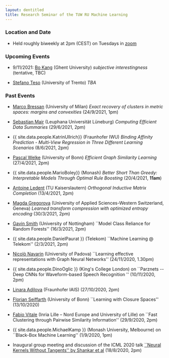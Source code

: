 ```yaml
---
layout: dentitled
title: Research Seminar of the TUW RU Machine Learning
---
```


### Location and Date

 - Held roughly biweekly at 2pm (CEST) on Tuesdays in [zoom](https://tuwien.zoom.us/my/thomasgaertner) <!--[goto](https://gotomeet.me/ThomasGaertner).-->

### Upcoming Events
<!--
- 29/6/2021 [Sebastian Mair](https://www.leuphana.de/en/institutes/iis/persons/sebastian-mair.html) (Leu­pha­na Uni­ver­sität Lüne­burg) _Computing Efficient Data Summaries_
-->

- 9/11/2021: [Bo Kang](https://users.ugent.be/~bkang/) (Ghent University) _subjective interestingness_ (tentative, TBC)

- [Stefano Teso](https://disi.unitn.it/~teso/) (University of Trento) _TBA_

### Past Events

- [Marco Bressan](https://sites.google.com/di.uniroma1.it/bressan/home) (University of Milan) _Exact recovery of clusters in metric spaces: margins and convexities_ (24/9/2021, 1pm)

- [Sebastian Mair](https://www.leuphana.de/en/institutes/iis/persons/sebastian-mair.html) (Leu­pha­na Uni­ver­sität Lüne­burg) _Computing Efficient Data Summaries_ (29/6/2021, 2pm)

- {{ site.data.people.KatrinUllrich}} (Fraunhofer IWU) _Binding Affinity Prediction - Multi-View Regression in Three Different  Learning Scenarios_ (8/6/2021, 2pm)

- [Pascal Welke](https://mlai.cs.uni-bonn.de/people/pascal-welke)  (University of Bonn) _Efficient Graph Similarity Learning_ (27/4/2021, 2pm)


- {{ site.data.people.MarioBoley}} (Monash) _Better Short Than Greedy: Interpretable Models Through Optimal Rule Boosting_ (20/4/2021, **11am**)

- [Antoine Ledent](https://ml.informatik.uni-kl.de/people/antoine-ledent.html) (TU Kaiserslautern) _Orthogonal Inductive Matrix Completion_ (13/4/2021, 2pm)

- [Magda Gregorova](http://dmml.ch/magda-gregorova/) (University of Applied Sciences-Western Switzerland, Geneva) _Learned transform compression with optimized entropy encoding_ (30/3/2021, 2pm)

- [Gavin Smith](http://www.cs.nott.ac.uk/~pszgss/) (University of Nottingham) ``Model Class Reliance for Random Forests'' (16/3/2021, 2pm)

- {{ site.data.people.DanielPaurat }} (Telekom) ``Machine Learning @ Telekom'' (2/3/2021, 2pm)

- [Nicolò Navarin](https://sites.google.com/view/nicknavarin/home) (University of Padova) ``Learning effective representations with Graph Neural Networks'' (24/11/2020, 1.30pm)

-  {{ site.data.people.DinoOglic }} (King's College London) on ``Parznets -- Deep CNNs for Waveform-based Speech Recognition '' (10/11/2020, 2pm)

-  [Linara Adilova](https://scholar.google.de/citations?user=Z34FjHgAAAAJ&hl=en) (Fraunhofer IAIS) (27/10/2020, 2pm)

- [Florian Seiffarth](https://mlai.cs.uni-bonn.de/people/florian-seiffarth) (University of Bonn) ``Learning  with Closure Spaces'' (13/10/2020)

-  [Fabio Vitale](http://researchers.lille.inria.fr/vitale/) (Inria Lille – Nord Europe and University of Lille) on ``Fast Clustering through Pairwise Similarity Information'' (29/9/2020, 2pm)

-  {{ site.data.people.MichaelKamp }} (Monash University, Melbourne) on ``Black-Box Machine Learning'' (1/9/2020, 1pm)

- Inaugural group meeting and discussion of the ICML 2020 talk [``Neural Kernels Without Tangents'' by Shankar et al](https://icml.cc/virtual/2020/poster/6356) (18/8/2020, 2pm)
